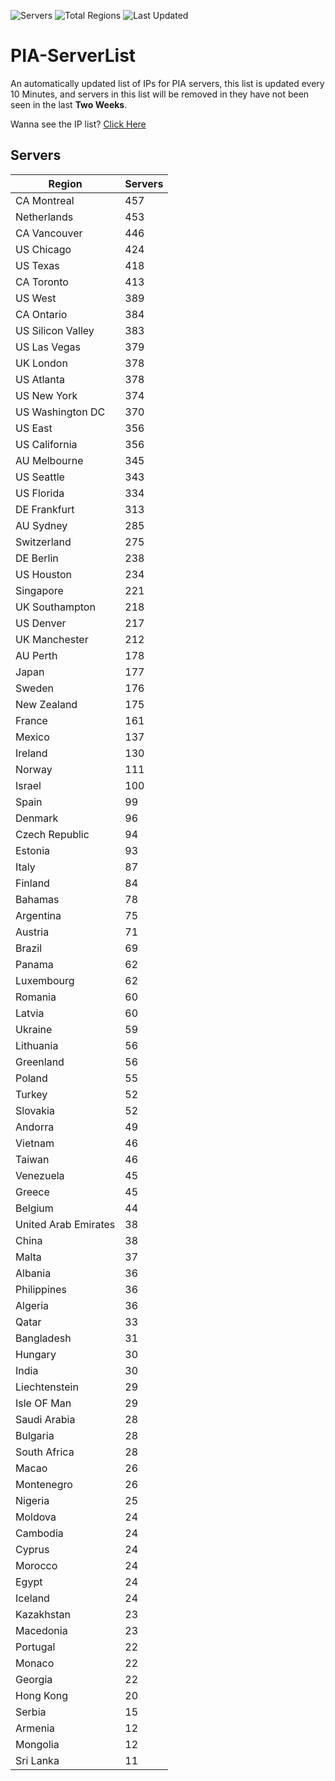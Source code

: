 ![Servers](https://img.shields.io/badge/Servers-13,523-darkgreen)
![Total Regions](https://img.shields.io/badge/Total_Regions-97-darkgreen)
![Last Updated](https://img.shields.io/badge/Last_Updated-April_29_2024_20:30_EDT-darkgreen)

# PIA-ServerList
An automatically updated list of IPs for PIA servers, this list is updated every 10 Minutes, and servers in this list will be removed in they have not been seen in the last **Two Weeks**.

Wanna see the IP list? [Click Here](./servers.json)

## Servers
| Region               | Servers |
|----------------------|---------|
| CA Montreal | 457 |
| Netherlands | 453 |
| CA Vancouver | 446 |
| US Chicago | 424 |
| US Texas | 418 |
| CA Toronto | 413 |
| US West | 389 |
| CA Ontario | 384 |
| US Silicon Valley | 383 |
| US Las Vegas | 379 |
| UK London | 378 |
| US Atlanta | 378 |
| US New York | 374 |
| US Washington DC | 370 |
| US East | 356 |
| US California | 356 |
| AU Melbourne | 345 |
| US Seattle | 343 |
| US Florida | 334 |
| DE Frankfurt | 313 |
| AU Sydney | 285 |
| Switzerland | 275 |
| DE Berlin | 238 |
| US Houston | 234 |
| Singapore | 221 |
| UK Southampton | 218 |
| US Denver | 217 |
| UK Manchester | 212 |
| AU Perth | 178 |
| Japan | 177 |
| Sweden | 176 |
| New Zealand | 175 |
| France | 161 |
| Mexico | 137 |
| Ireland | 130 |
| Norway | 111 |
| Israel | 100 |
| Spain | 99 |
| Denmark | 96 |
| Czech Republic | 94 |
| Estonia | 93 |
| Italy | 87 |
| Finland | 84 |
| Bahamas | 78 |
| Argentina | 75 |
| Austria | 71 |
| Brazil | 69 |
| Panama | 62 |
| Luxembourg | 62 |
| Romania | 60 |
| Latvia | 60 |
| Ukraine | 59 |
| Lithuania | 56 |
| Greenland | 56 |
| Poland | 55 |
| Turkey | 52 |
| Slovakia | 52 |
| Andorra | 49 |
| Vietnam | 46 |
| Taiwan | 46 |
| Venezuela | 45 |
| Greece | 45 |
| Belgium | 44 |
| United Arab Emirates | 38 |
| China | 38 |
| Malta | 37 |
| Albania | 36 |
| Philippines | 36 |
| Algeria | 36 |
| Qatar | 33 |
| Bangladesh | 31 |
| Hungary | 30 |
| India | 30 |
| Liechtenstein | 29 |
| Isle OF Man | 29 |
| Saudi Arabia | 28 |
| Bulgaria | 28 |
| South Africa | 28 |
| Macao | 26 |
| Montenegro | 26 |
| Nigeria | 25 |
| Moldova | 24 |
| Cambodia | 24 |
| Cyprus | 24 |
| Morocco | 24 |
| Egypt | 24 |
| Iceland | 24 |
| Kazakhstan | 23 |
| Macedonia | 23 |
| Portugal | 22 |
| Monaco | 22 |
| Georgia | 22 |
| Hong Kong | 20 |
| Serbia | 15 |
| Armenia | 12 |
| Mongolia | 12 |
| Sri Lanka | 11 |
